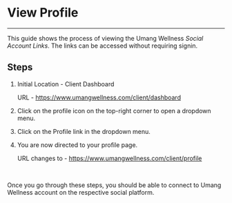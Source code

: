 # View Profile

---

This guide shows the process of viewing the Umang Wellness _Social Account Links_.
The links can be accessed without requiring signin.

## Steps

1. Initial Location - Client Dashboard

    URL - https://www.umangwellness.com/client/dashboard

2. Click on the profile icon on the top-right corner to open a dropdown menu.

3. Click on the Profile link in the dropdown menu.

4. You are now directed to your profile page.

    URL changes to - https://www.umangwellness.com/client/profile

    <br/>

Once you go through these steps, you should be able to connect to Umang Wellness account on the respective social platform.
